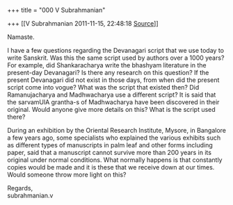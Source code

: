 +++
title = "000 V Subrahmanian"

+++
[[V Subrahmanian	2011-11-15, 22:48:18 [Source](https://groups.google.com/g/bvparishat/c/YtVAt-o1RgM)]]



Namaste.  
  
I have a few questions regarding the Devanagari script that we use today to write Sanskrit. Was this the same script used by authors over a 1000 years? For example, did Shankaracharya write the bhashyam literature in the present-day Devanagari? Is there any research on this question? If the present Devanagari did not exist in those days, from when did the present script come into vogue? What was the script that existed then? Did Ramanujacharya and Madhwacharya use a different script? It is said that the sarvamUlA grantha-s of Madhwacharya have been discovered in their original. Would anyone give more details on this? What is the script used there?  
  
During an exhibition by the Oriental Research Institute, Mysore, in Bangalore a few years ago, some specialists who explained the various exhibits such as different types of manuscripts in palm leaf and other forms including paper, said that a manuscript cannot survive more than 200 years in its original under normal conditions. What normally happens is that constantly copies would be made and it is these that we receive down at our times. Would someone throw more light on this? 
  
  
Regards,  
subrahmanian.v    

